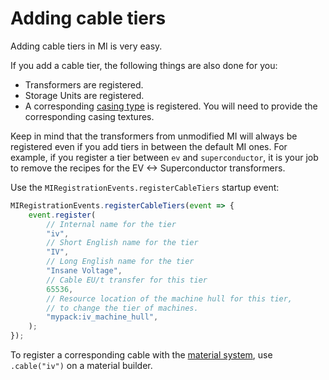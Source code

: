 # Adding cable tiers
Adding cable tiers in MI is very easy.

If you add a cable tier, the following things are also done for you:
- Transformers are registered.
- Storage Units are registered.
- A corresponding [casing type](ADDING_MACHINES.md#adding-new-casing-types) is registered.
You will need to provide the corresponding casing textures.

Keep in mind that the transformers from unmodified MI will
always be registered even if you add tiers in between the default MI ones.
For example, if you register a tier between `ev` and `superconductor`,
it is your job to remove the recipes for the EV <-> Superconductor transformers.

Use the `MIRegistrationEvents.registerCableTiers` startup event:
```js
MIRegistrationEvents.registerCableTiers(event => {
    event.register(
        // Internal name for the tier
        "iv",
        // Short English name for the tier
        "IV",
        // Long English name for the tier
        "Insane Voltage",
        // Cable EU/t transfer for this tier
        65536,
        // Resource location of the machine hull for this tier,
        // to change the tier of machines.
        "mypack:iv_machine_hull",
    );
});
```

To register a corresponding cable with the [material system](ADDING_MATERIALS.md),
use `.cable("iv")` on a material builder.
